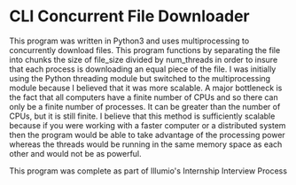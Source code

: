 # CLI Concurrent File Downloader

This program was written in Python3 and uses multiprocessing to concurrently download files. 
This program functions by separating the file into chunks the size of file_size divided by num_threads in order to insure that each process is downloading an equal piece of the file. I was initially using the Python threading module but switched to the multiprocessing module because I believed that it was more scalable. A major bottleneck is the fact that all computers have a finite number of CPUs and so there can only be a finite number of processes. It can be greater than the number of CPUs, but it is still finite. I believe that this method is sufficiently scalable because if you were working with a faster computer or a distributed system then the program would be able to take advantage of the processing power whereas the threads would be running in the same memory space as each other and would not be as powerful.

This program was complete as part of Illumio's Internship Interview Process
